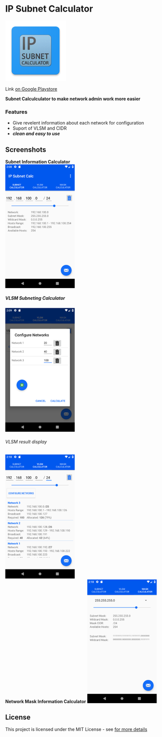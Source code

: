 

# IP Subnet Calculator
<img src="https://raw.githubusercontent.com/kowama/Subnet-Calculator/master/app/src/main/res/mipmap-xxxhdpi/ic_launcher.png" />

Link [on Google Playstore](https://play.google.com/store/apps/details?id=com.nimina.kowama.calculatornetadmin "on Google Playstore")

**Subnet Calculculator to make network admin work more easier**
### Features
- Give revelent information about each network for configuration
- Suport of VLSM and CIDR
- ***clean and easy to use***

## Screenshots
**Subnet Information Calculator**<br/>
<img src="https://raw.githubusercontent.com/kowama/Subnet-Calculator/master/screenshots/Screenshot_1.png" width="220" /><br/>

##### VLSM Subneting Calculator 
<img src="https://raw.githubusercontent.com/kowama/Subnet-Calculator/master/screenshots/Screenshot_2.png" width="220" />

###### VLSM result display

<img src="https://raw.githubusercontent.com/kowama/Subnet-Calculator/master/screenshots/Screenshot_3.png" width="220" />
<br/>
<b>Network Mask Information Calculator</b>
<img src="https://raw.githubusercontent.com/kowama/Subnet-Calculator/master/screenshots/Screenshot_4.png" width="220" />

## License

This project is licensed under the MIT License - see [for more details](https://en.wikipedia.org/wiki/MIT_License)

